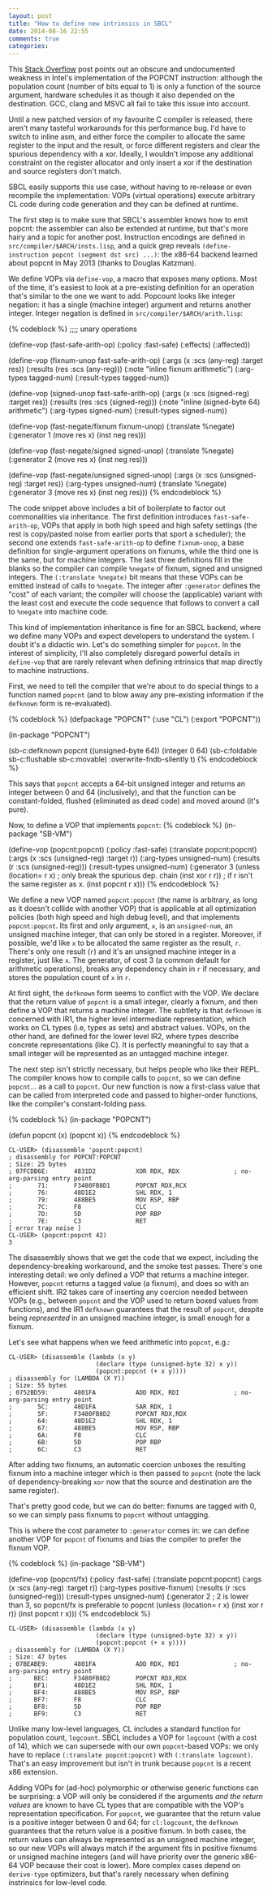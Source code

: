 ```yaml
---
layout: post
title: "How to define new intrinsics in SBCL"
date: 2014-08-16 22:55
comments: true
categories: 
---
```


This
[Stack Overflow](http://stackoverflow.com/questions/25078285/replacing-a-32-bit-loop-count-variable-with-64-bit-introduces-crazy-performance)
post points out an obscure and undocumented weakness in Intel's
implementation of the POPCNT instruction: although the population
count (number of bits equal to 1) is only a function of the source
argument, hardware schedules it as though it also depended on the
destination.  GCC, clang and MSVC all fail to take this issue into
account.

Until a new patched version of my favourite C compiler is released,
there aren't many tasteful workarounds for this performance bug.  I'd
have to switch to inline asm, and either force the compiler to
allocate the same register to the input and the result, or force
different registers and clear the spurious dependency with a xor.
Ideally, I wouldn't impose any additional constraint on the register
allocator and only insert a xor if the destination and source
registers don't match.

SBCL easily supports this use case, without having to re-release or
even recompile the implementation: VOPs (virtual operations) execute
arbitrary CL code during code generation and they can be defined at
runtime.

The first step is to make sure that SBCL's assembler knows how to emit
popcnt: the assembler can also be extended at runtime, but that's more
hairy and a topic for another post.  Instruction encodings are defined
in `src/compiler/$ARCH/insts.lisp`, and a quick grep reveals
`(define-instruction popcnt (segment dst src) ...)`: the x86-64
backend learned about popcnt in May 2013 (thanks to Douglas Katzman).

We define VOPs via `define-vop`, a macro that exposes many options.
Most of the time, it's easiest to look at a pre-existing definition
for an operation that's similar to the one we want to add.  Popcount
looks like integer negation: it has a single (machine integer)
argument and returns another integer.  Integer negation is defined in
`src/compiler/$ARCH/arith.lisp`:

{% codeblock %}
;;;; unary operations

(define-vop (fast-safe-arith-op)
  (:policy :fast-safe)
  (:effects)
  (:affected))

(define-vop (fixnum-unop fast-safe-arith-op)
  (:args (x :scs (any-reg) :target res))
  (:results (res :scs (any-reg)))
  (:note "inline fixnum arithmetic")
  (:arg-types tagged-num)
  (:result-types tagged-num))

(define-vop (signed-unop fast-safe-arith-op)
  (:args (x :scs (signed-reg) :target res))
  (:results (res :scs (signed-reg)))
  (:note "inline (signed-byte 64) arithmetic")
  (:arg-types signed-num)
  (:result-types signed-num))

(define-vop (fast-negate/fixnum fixnum-unop)
  (:translate %negate)
  (:generator 1
    (move res x)
    (inst neg res)))

(define-vop (fast-negate/signed signed-unop)
  (:translate %negate)
  (:generator 2
    (move res x)
    (inst neg res)))

(define-vop (fast-negate/unsigned signed-unop)
  (:args (x :scs (unsigned-reg) :target res))
  (:arg-types unsigned-num)
  (:translate %negate)
  (:generator 3
    (move res x)
    (inst neg res)))
{% endcodeblock %}

The code snippet above includes a bit of boilerplate to factor out
commonalities via inheritance.  The first definition introduces
`fast-safe-arith-op`, VOPs that apply in both high speed and high
safety settings (the rest is copy/pasted noise from earlier ports that
sport a scheduler); the second one extends `fast-safe-arith-op` to
define `fixnum-unop`, a base definition for single-argument operations
on fixnums, while the third one is the same, but for machine integers.
The last three definitions fill in the blanks so the compiler can
compile `%negate` of fixnum, signed and unsigned integers.  The
`(:translate %negate)` bit means that these VOPs can be emitted
instead of calls to `%negate`.  The integer after `:generator` defines
the "cost" of each variant; the compiler will choose the (applicable)
variant with the least cost and execute the code sequence that follows
to convert a call to `%negate` into machine code.

This kind of implementation inheritance is fine for an SBCL backend,
where we define many VOPs and expect developers to understand the
system.  I doubt it's a didactic win.  Let's do something simpler for
`popcnt`.  In the interest of simplicity, I'll also completely
disregard powerful details in `define-vop` that are rarely relevant
when defining intrinsics that map directly to machine instructions.

First, we need to tell the compiler that we're about to do special
things to a function named `popcnt` (and to blow away any pre-existing
information if the `defknown` form is re-evaluated).

{% codeblock %}
(defpackage "POPCNT"
  (:use "CL")
  (:export "POPCNT"))

(in-package "POPCNT")

(sb-c:defknown popcnt ((unsigned-byte 64)) (integer 0 64)
    (sb-c:foldable sb-c:flushable sb-c:movable)
  :overwrite-fndb-silently t)
{% endcodeblock %}

This says that `popcnt` accepts a 64-bit unsigned integer and returns
an integer between 0 and 64 (inclusively), and that the function can
be constant-folded, flushed (eliminated as dead code) and moved around
(it's pure).

Now, to define a VOP that implements `popcnt`:
{% codeblock %}
(in-package "SB-VM")

(define-vop (popcnt:popcnt)
  (:policy :fast-safe)
  (:translate popcnt:popcnt)
  (:args (x :scs (unsigned-reg) :target r))
  (:arg-types unsigned-num)
  (:results (r :scs (unsigned-reg)))
  (:result-types unsigned-num)
  (:generator 3
    (unless (location= r x) ; only break the spurious dep. chain
      (inst xor r r))       ; if r isn't the same register as x.
    (inst popcnt r x)))
{% endcodeblock %}

We define a new VOP named `popcnt:popcnt` (the name is arbitrary, as
long as it doesn't collide with another VOP) that is applicable at all
optimization policies (both high speed and high debug level), and that
implements `popcnt:popcnt`.  Its first and only argument, `x`, is an
`unsigned-num`, an unsigned machine integer, that can only be stored
in a register.  Moreover, if possible, we'd like `x` to be allocated
the same register as the result, `r`.  There's only one result (`r`)
and it's an unsigned machine integer in a register, just like `x`.
The generator, of cost 3 (a common default for arithmetic operations),
breaks any dependency chain in `r` if necessary, and stores the
population count of `x` in `r`.

At first sight, the `defknown` form seems to conflict with the VOP.
We declare that the return value of `popcnt` is a small integer,
clearly a fixnum, and then define a VOP that returns a machine
integer.  The subtlety is that `defknown` is concerned with IR1, the
higher level intermediate representation, which works on CL types
(i.e, types as sets) and abstract values.  VOPs, on the other hand,
are defined for the lower level IR2, where types describe concrete
representations (like C).  It is perfectly meaningful to say that a
small integer will be represented as an untagged machine integer.

The next step isn't strictly necessary, but helps people who like
their REPL.  The compiler knows how to compile calls to `popcnt`, so
we can define `popcnt`... as a call to `popcnt`.  Our new function is
now a first-class value that can be called from interpreted code and
passed to higher-order functions, like the compiler's constant-folding
pass.

{% codeblock %}
(in-package "POPCNT")

(defun popcnt (x)
  (popcnt x))
{% endcodeblock %}

    CL-USER> (disassemble 'popcnt:popcnt)
    ; disassembly for POPCNT:POPCNT
    ; Size: 25 bytes
    ; 07FCDB6E:       4831D2           XOR RDX, RDX               ; no-arg-parsing entry point
    ;       71:       F3480FB8D1       POPCNT RDX,RCX
    ;       76:       48D1E2           SHL RDX, 1
    ;       79:       488BE5           MOV RSP, RBP
    ;       7C:       F8               CLC
    ;       7D:       5D               POP RBP
    ;       7E:       C3               RET
    [ error trap noise ]
    CL-USER> (popcnt:popcnt 42)
    3

The disassembly shows that we get the code that we expect, including
the dependency-breaking workaround, and the smoke test passes.
There's one interesting detail: we only defined a VOP that returns a
machine integer.  However, `popcnt` returns a tagged value (a fixnum),
and does so with an efficient shift.  IR2 takes care of inserting any
coercion needed between VOPs (e.g., between `popcnt` and the VOP used to
return boxed values from functions), and the IR1 `defknown` guarantees
that the result of `popcnt`, despite being *represented* in an
unsigned machine integer, is small enough for a fixnum.

Let's see what happens when we feed arithmetic into `popcnt`, e.g.:

    CL-USER> (disassemble (lambda (x y)
                            (declare (type (unsigned-byte 32) x y))
                            (popcnt:popcnt (+ x y))))
    ; disassembly for (LAMBDA (X Y))
    ; Size: 55 bytes
    ; 0752BD59:       4801FA           ADD RDX, RDI               ; no-arg-parsing entry point
    ;       5C:       48D1FA           SAR RDX, 1
    ;       5F:       F3480FB8D2       POPCNT RDX,RDX
    ;       64:       48D1E2           SHL RDX, 1
    ;       67:       488BE5           MOV RSP, RBP
    ;       6A:       F8               CLC
    ;       6B:       5D               POP RBP
    ;       6C:       C3               RET

After adding two fixnums, an automatic coercion unboxes the resulting
fixnum into a machine integer which is then passed to `popcnt`
(note the lack of dependency-breaking `xor` now that the source and
destination are the same register).

That's pretty good code, but we can do better: fixnums are tagged with
0, so we can simply pass fixnums to `popcnt` without untagging.

This is where the cost parameter to `:generator` comes in: we can
define another VOP for `popcnt` of fixnums and bias the compiler to
prefer the fixnum VOP.

{% codeblock %}
(in-package "SB-VM")

(define-vop (popcnt/fx)
  (:policy :fast-safe)
  (:translate popcnt:popcnt)
  (:args (x :scs (any-reg) :target r))
  (:arg-types positive-fixnum)
  (:results (r :scs (unsigned-reg)))
  (:result-types unsigned-num)
  (:generator 2 ; 2 is lower than 3, so popcnt/fx is preferable to popcnt
    (unless (location= r x)
      (inst xor r r))
    (inst popcnt r x)))
{% endcodeblock %}

    CL-USER> (disassemble (lambda (x y)
                            (declare (type (unsigned-byte 32) x y))
                            (popcnt:popcnt (+ x y))))
    ; disassembly for (LAMBDA (X Y))
    ; Size: 47 bytes
    ; 07BEABE9:       4801FA           ADD RDX, RDI               ; no-arg-parsing entry point
    ;      BEC:       F3480FB8D2       POPCNT RDX,RDX
    ;      BF1:       48D1E2           SHL RDX, 1
    ;      BF4:       488BE5           MOV RSP, RBP
    ;      BF7:       F8               CLC
    ;      BF8:       5D               POP RBP
    ;      BF9:       C3               RET

Unlike many low-level languages, CL includes a standard function for
population count, `logcount`.  SBCL includes a VOP for `logcount`
(with a cost of 14), which we can supersede with our own `popcnt`-based
VOPs: we only have to replace `(:translate popcnt:popcnt)` with 
`(:translate logcount)`.  That's an easy improvement but isn't in trunk
because `popcnt` is a recent x86 extension.

Adding VOPs for (ad-hoc) polymorphic or otherwise generic functions
can be surprising: a VOP will only be considered if the arguments *and
the return values* are known to have CL types that are compatible with
the VOP's representation specification.  For `popcnt`, we guarantee
that the return value is a positive integer between 0 and 64; for
`cl:logcount`, the `defknown` guarantees that the return value is a
positive fixnum.  In both cases, the return values can always be
represented as an unsigned machine integer, so our new VOPs will
always match if the argument fits in positive fixnums or unsigned
machine integers (and will have priority over the generic x86-64 VOP
because their cost is lower).  More complex cases depend on
`derive-type` optimizers, but that's rarely necessary when defining
instrinsics for low-level code.
